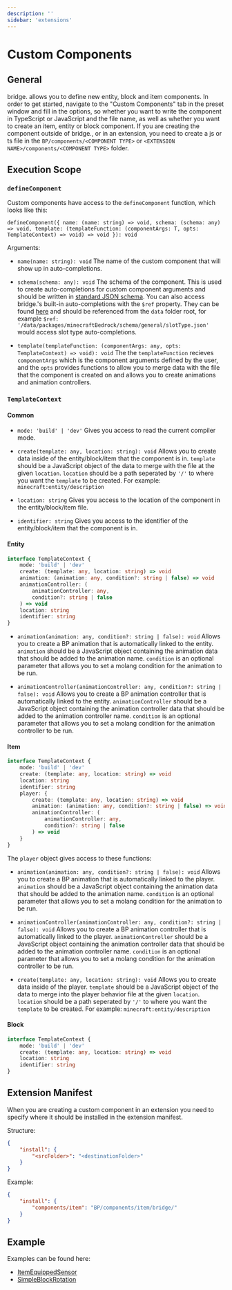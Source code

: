 ```yaml
---
description: ''
sidebar: 'extensions'
---
```


# Custom Components

## General

bridge. allows you to define new entity, block and item components. In order to get started, navigate to the "Custom Components" tab in the preset window and fill in the options, so whether you want to write the component in TypeScript or JavaScript and the file name, as well as whether you want to create an item, entity or block component. If you are creating the component outside of bridge., or in an extension, you need to create a js or ts file in the `BP/components/<COMPONENT TYPE>` or `<EXTENSION NAME>/components/<COMPONENT TYPE>` folder.

## Execution Scope

### `defineComponent`

Custom components have access to the `defineComponent` function, which looks like this:

`defineComponent({ name: (name: string) => void, schema: (schema: any) => void, template: (templateFunction: (componentArgs: T, opts: TemplateContext) => void) => void }): void`

Arguments:

-   `name(name: string): void`
    The name of the custom component that will show up in auto-completions.

-   `schema(schema: any): void`
    The schema of the component. This is used to create auto-completions for custom component arguments and should be written in [standard JSON schema](https://json-schema.org). You can also access bridge.'s built-in auto-completions with the `$ref` property. They can be found [here](https://github.com/bridge-core/editor/blob/main/data/packages/minecraftBedrock/schema) and should be referenced from the `data` folder root, for example `$ref: '/data/packages/minecraftBedrock/schema/general/slotType.json'` would access slot type auto-completions.

-   `template(templateFunction: (componentArgs: any, opts: TemplateContext) => void): void`
    The the `templateFunction` recieves `componentArgs` which is the component arguments defined by the user, and the `opts` provides functions to allow you to merge data with the file that the component is created on and allows you to create animations and animation controllers.

### `TemplateContext`

#### Common

-   `mode: 'build' | 'dev'`
    Gives you access to read the current compiler mode.

-   `create(template: any, location: string): void`
    Allows you to create data inside of the entity/block/item that the component is in. `template` should be a JavaScript object of the data to merge with the file at the given `location`. `location` should be a path seperated by `'/'` to where you want the `template` to be created. For example: `minecraft:entity/description`

-   `location: string`
    Gives you access to the location of the component in the entity/block/item file.

-   `identifier: string`
    Gives you access to the identifier of the entity/block/item that the component is in.

#### Entity

```ts
interface TemplateContext {
	mode: 'build' | 'dev'
	create: (template: any, location: string) => void
	animation: (animation: any, condition?: string | false) => void
	animationController: (
		animationController: any,
		condition?: string | false
	) => void
	location: string
	identifier: string
}
```

-   `animation(animation: any, condition?: string | false): void`
    Allows you to create a BP animation that is automatically linked to the entity. `animation` should be a JavaScript object containing the animation data that should be added to the animation name. `condition` is an optional parameter that allows you to set a molang condition for the animation to be run.

-   `animationController(animationController: any, condition?: string | false): void`
    Allows you to create a BP animation controller that is automatically linked to the entity. `animationController` should be a JavaScript object containing the animation controller data that should be added to the animation controller name. `condition` is an optional parameter that allows you to set a molang condition for the animation controller to be run.

#### Item

```ts
interface TemplateContext {
	mode: 'build' | 'dev'
	create: (template: any, location: string) => void
	location: string
	identifier: string
	player: {
		create: (template: any, location: string) => void
		animation: (animation: any, condition?: string | false) => void
		animationController: (
			animationController: any,
			condition?: string | false
		) => void
	}
}
```

The `player` object gives access to these functions:

-   `animation(animation: any, condition?: string | false): void`
    Allows you to create a BP animation that is automatically linked to the player. `animation` should be a JavaScript object containing the animation data that should be added to the animation name. `condition` is an optional parameter that allows you to set a molang condition for the animation to be run.

-   `animationController(animationController: any, condition?: string | false): void`
    Allows you to create a BP animation controller that is automatically linked to the player. `animationController` should be a JavaScript object containing the animation controller data that should be added to the animation controller name. `condition` is an optional parameter that allows you to set a molang condition for the animation controller to be run.

-   `create(template: any, location: string): void`
    Allows you to create data inside of the player. `template` should be a JavaScript object of the data to merge into the player behavior file at the given `location`. `location` should be a path seperated by `'/'` to where you want the `template` to be created. For example: `minecraft:entity/description`

#### Block

```ts
interface TemplateContext {
	mode: 'build' | 'dev'
	create: (template: any, location: string) => void
	location: string
	identifier: string
}
```

## Extension Manifest

When you are creating a custom component in an extension you need to specify where it should be installed in the extension manifest.

Structure:

```json
{
	"install": {
		"<srcFolder>": "<destinationFolder>"
	}
}
```

Example:

```json
{
	"install": {
		"components/item": "BP/components/item/bridge/"
	}
}
```

## Example

Examples can be found here:

-   [ItemEquippedSensor](https://github.com/bridge-core/plugins/tree/master/plugins/ItemEquippedSensorV2)
-   [SimpleBlockRotation](https://github.com/bridge-core/plugins/tree/master/plugins/BlockRotationV2)
